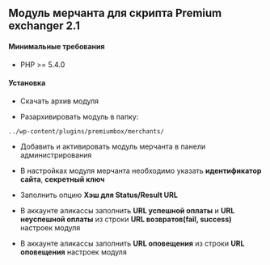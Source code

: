 ## Модуль мерчанта для скрипта Premium exchanger 2.1
#### Минимальные требования
* PHP >= 5.4.0
#### Установка
* Скачать архив модуля

* Разархивировать модуль в папку:
```
../wp-content/plugins/premiumbox/merchants/
```
* Добавить и активировать модуль мерчанта в панели администрирования

* В настройках модуля мерчанта необходимо указать
**идентификатор сайта**, **секретный ключ**

* Заполнить опцию  **Хэш для Status/Result URL**

* В аккаунте аликассы заполнить **URL успешной оплаты** и **URL неуспешной оплаты** из строки **URL возвратов(fail, success)** настроек модуля

* В аккаунте аликассы заполнить **URL оповещения** из строки **URL оповещения** настроек модуля
